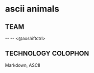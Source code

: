 # ascii animals

## TEAM
   <Rej> -- <making things> -- <@aoshiftctrl>

## TECHNOLOGY COLOPHON
Markdown, ASCII

